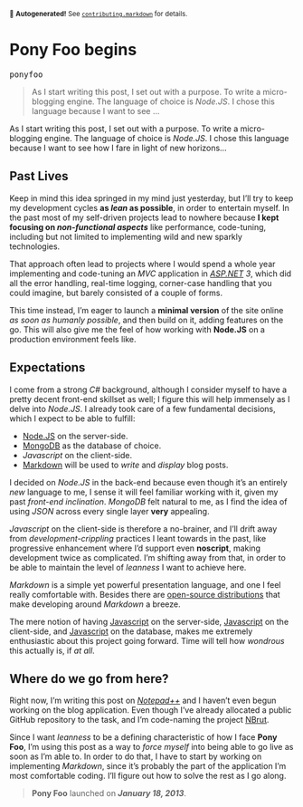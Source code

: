 <sub>&#x1F6A8; <strong>Autogenerated!</strong> See <a href="https://github.com/ponyfoo/articles/tree/master/contributing.markdown"><code>contributing.markdown</code></a> for details.</sub>

<a href="https://ponyfoo.com/articles/pony-foo-begins"><div></div></a>

<h1>Pony Foo begins</h1>

<p><kbd>ponyfoo</kbd></p>

<blockquote><p>As I start writing this post, I set out with a purpose. To write a micro-blogging engine. The language of choice is <em>Node.JS</em>. I chose this language because I want to see &#x2026;</p></blockquote>

<div><p>As I start writing this post, I set out with a purpose. To write a micro-blogging engine. The language of choice is <em>Node.JS</em>. I chose this language because I want to see how I fare in light of new horizons&#x2026;</p></div>

<div></div>

<div></div>

<div><h2 id="past-lives">Past Lives</h2> <p>Keep in mind this idea springed in my mind just yesterday, but I&#x2019;ll try to keep my development cycles <strong>as <em>lean</em> as possible</strong>, in order to entertain myself. In the past most of my self-driven projects lead to nowhere because <strong>I kept focusing on <em>non-functional aspects</em></strong> like performance, code-tuning, including but not limited to implementing wild and new sparkly technologies.</p> <p>That approach often lead to projects where I would spend a whole year implementing and code-tuning an <em>MVC</em> application in <em><a href="http://asp.net/" target="_blank">ASP.NET</a> 3</em>, which did all the error handling, real-time logging, corner-case handling that you could imagine, but barely consisted of a couple of forms.</p> <p>This time instead, I&#x2019;m eager to launch a <strong>minimal version</strong> of the site online <em>as soon as humanly possible</em>, and then build on it, adding features on the go. This will also give me the feel of how working with <strong>Node.JS</strong> on a production environment feels like.</p> <h2 id="expectations">Expectations</h2> <p>I come from a strong <em>C#</em> background, although I consider myself to have a pretty decent front-end skillset as well; I figure this will help immensely as I delve into <em>Node.JS</em>. I already took care of a few fundamental decisions, which I expect to be able to fulfill:</p> <ul> <li><a href="http://youtu.be/jo_B4LTHi3I" target="_blank" aria-label="Introduction to Node.JS">Node.JS</a> on the server-side.</li> <li><a href="http://youtu.be/tFp9pZ6U0PE" target="_blank" aria-label="Introduction to MongoDB">MongoDB</a> as the database of choice.</li> <li><em>Javascript</em> on the client-side.</li> <li><a href="http://daringfireball.net/projects/markdown/" target="_blank" aria-label="Introduction to Markdown">Markdown</a> will be used to <em>write</em> and <em>display</em> blog posts.</li> </ul> <p>I decided on <em>Node.JS</em> in the back-end because even though it&#x2019;s an entirely <em>new</em> language to me, I sense it will feel familiar working with it, given my past <em>front-end inclination</em>. <em>MongoDB</em> felt natural to me, as I find the idea of using <em>JSON</em> across every single layer <strong>very</strong> appealing.</p> <p><em>Javascript</em> on the client-side is therefore a no-brainer, and I&#x2019;ll drift away from <em>development-crippling</em> practices I leant towards in the past, like progressive enhancement where I&#x2019;d support even <strong>noscript</strong>, making development twice as complicated. I&#x2019;m shifting away from that, in order to be able to maintain the level of <em>leanness</em> I want to achieve here.</p> <p><em>Markdown</em> is a simple yet powerful presentation language, and one I feel really comfortable with. Besides there are <a href="http://code.google.com/p/pagedown/" target="_blank" aria-label="pagedown by StackOverflow">open-source distributions</a> that make developing around <em>Markdown</em> a breeze.</p> <p>The mere notion of having <a href="https://ponyfoo.com/2013/01/01/javascript-javascript-javascript" aria-label="Javascript Javascript Javascript">Javascript</a> on the server-side, <a href="https://ponyfoo.com/2013/01/01/javascript-javascript-javascript" aria-label="Javascript Javascript Javascript">Javascript</a> on the client-side, and <a href="https://ponyfoo.com/2013/01/01/javascript-javascript-javascript" aria-label="Javascript Javascript Javascript">Javascript</a> on the database, makes me extremely enthusiastic about this project going forward. Time will tell how <em>wondrous</em> this actually is, if <em>at all</em>.</p> <h2 id="where-do-we-go-from-here">Where do we go from here?</h2> <p>Right now, I&#x2019;m writing this post on <a href="http://notepad-plus-plus.org/" target="_blank" aria-label="Notepad++"><em>Notepad++</em></a> and I haven&#x2019;t even begun working on the blog application. Even though I&#x2019;ve already allocated a public GitHub repository to the task, and I&#x2019;m code-naming the project <a href="https://github.com/bevacqua/ponyfoo" target="_blank" aria-label="GitHub repository">NBrut</a>.</p> <p>Since I want <em>leanness</em> to be a defining characteristic of how I face <strong>Pony Foo</strong>, I&#x2019;m using this post as a way to <em>force myself</em> into being able to go live as soon as I&#x2019;m able to. In order to do that, I have to start by working on implementing <em>Markdown</em>, since it&#x2019;s probably the part of the application I&#x2019;m most comfortable coding. I&#x2019;ll figure out how to solve the rest as I go along.</p> <blockquote> <p><strong>Pony Foo</strong> launched on <strong><em>January 18, 2013</em></strong>.</p> </blockquote></div>
